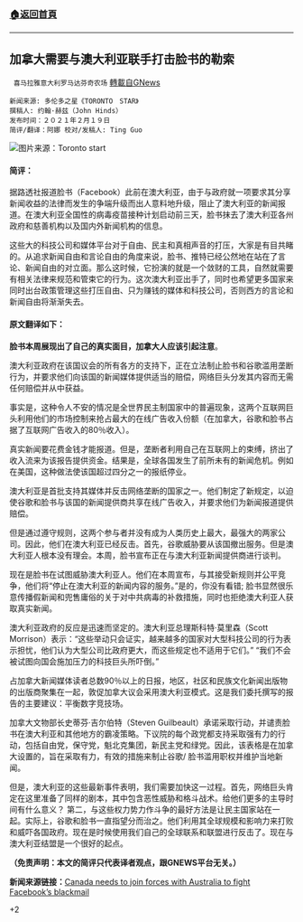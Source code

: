 ###  [:house:返回首頁](https://github.com/ourhimalayas/txt)
---

## 加拿大需要与澳大利亚联手打击脸书的勒索
` 喜马拉雅意大利罗马达芬奇农场` [轉載自GNews](https://gnews.org/zh-hans/922754/)

```
新闻来源: 多伦多之星《TORONTO　STAR》
撰稿人: 约翰·赫兹（John Hinds）
发布时间：２０２１年２月１９日
简评/翻译：阿娜 校对/发稿人: Ting Guo
```

![]()![](https://gnews.org/wp-content/uploads/2021/02/Unknown-4.jpeg)图片来源：Toronto start
#### 简评：

据路透社报道脸书（Facebook）此前在澳大利亚，由于与政府就一项要求其分享新闻收益的法律而发生的争端升级而出人意料地升级，阻止了澳大利亚的新闻报道。在澳大利亚全国性的病毒疫苗接种计划启动前三天，脸书抹去了澳大利亚各州政府和慈善机构以及国内外新闻机构的信息。

这些大的科技公司和媒体平台对于自由、民主和真相声音的打压，大家是有目共睹的。从追求新闻自由和言论自由的角度来说，脸书、推特已经公然地在站在了言论、新闻自由的对立面。那么这时候，它扮演的就是一个敛财的工具，自然就需要有相关法律来规范和管束它的行为。这次澳大利亚出手了，同时也希望更多国家来同时出台政策管理这些打压自由、只为赚钱的媒体和科技公司，否则西方的言论和新闻自由将渐渐失去。

#### 原文翻译如下：

**脸书本周展现出了自己的真实面目，加拿大人应该引起注意**。

澳大利亚政府在该国议会的所有各方的支持下，正在立法制止脸书和谷歌滥用垄断行为，并要求他们向该国的新闻媒体提供适当的赔偿，网络巨头分发其内容而无需任何赔偿并从中获益。

事实是，这种令人不安的情况是全世界民主制国家中的普遍现象，这两个互联网巨头利用他们的市场控制来抢占最大的在线广告收入份额（在加拿大，谷歌和脸书占据了互联网广告收入的80％收入）。

真实新闻要花费金钱才能报道。但是，垄断者利用自己在互联网上的束缚，挤出了收入流来为该报告提供资金。结果是，全球各国发生了前所未有的新闻危机。例如在美国，这种做法使该国超过四分之一的报纸停业。

澳大利亚是首批支持其媒体并反击网络垄断的国家之一。他们制定了新规定，以迫使谷歌和脸书与该国的新闻提供商共享在线广告收入，并要求他们为新闻报道提供赔偿。

但是通过遵守规则，这两个参与者并没有成为人类历史上最大，最强大的两家公司。因此，他们在澳大利亚已经反击。首先，谷歌威胁要从该国撤出服务。但是澳大利亚人根本没有理会。本周，脸书宣布正在与澳大利亚新闻提供商进行谈判。

现在是脸书在试图威胁澳大利亚人。他们在本周宣布，与其接受新规则并公平竞争，他们将“停止在澳大利亚的新闻内容的服务。”是的，你没有看错; 脸书显然很乐意传播假新闻和兜售庸俗的关于对中共病毒的补救措施，同时也拒绝澳大利亚人获取真实新闻。

澳大利亚政府的反应是迅速而坚定的。澳大利亚总理斯科特·莫里森（Scott Morrison）表示：“这些举动只会证实，越来越多的国家对大型科技公司的行为表示担忧，他们认为大型公司比政府更大，而这些规定也不适用于它们。” “我们不会被试图向国会施加压力的科技巨头所吓倒。”

占加拿大新闻媒体读者总数90％以上的日报，地区，社区和民族文化新闻出版物的出版商聚集在一起，敦促加拿大议会采用澳大利亚模式。这是我们委托撰写的报告的主要建议：平衡数字竞技场。

加拿大文物部长史蒂芬·吉尔伯特（Steven Guilbeault）承诺采取行动，并谴责脸书在澳大利亚和其他地方的霸凌策略。下议院的每个政党都支持采取强有力的行动，包括自由党，保守党，魁北克集团，新民主党和绿党。因此，该表格是在加拿大设置的，旨在采取有力，有效的措施来制止谷歌/ 脸书滥用职权并维护当地新闻。

但是，澳大利亚的这些最新事件表明，我们需要加快这一过程。首先，网络巨头肯定在这里准备了同样的剧本，其中包含恶性威胁和格斗战术。给他们更多的主导时间有什么意义？ 第二，与这些权力势力作斗争的最好方法是让民主国家站在一起。实际上，谷歌和脸书一直指望分而治之。他们利用其全球规模和影响力来打败和威吓各国政府。现在是时候使用我们自己的全球联系和联盟进行反击了。现在与澳大利亚结盟是一个很好的起点。

**（免责声明：本文的简评只代表译者观点，跟GNEWS平台无关。）**

**新闻来源链接：**[Canada needs to join forces with Australia to fight Facebook’s blackmail](https://www.thestar.com/opinion/contributors/2021/02/19/canada-needs-to-join-forces-with-australia-to-fight-facebookss-blackmail.html)

+2
